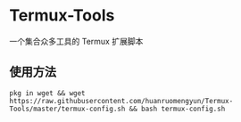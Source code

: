 # Termux-Tools
一个集合众多工具的 Termux 扩展脚本

## 使用方法
```
pkg in wget && wget https://raw.githubusercontent.com/huanruomengyun/Termux-Tools/master/termux-config.sh && bash termux-config.sh
```